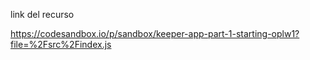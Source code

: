 link del recurso

https://codesandbox.io/p/sandbox/keeper-app-part-1-starting-oplw1?file=%2Fsrc%2Findex.js